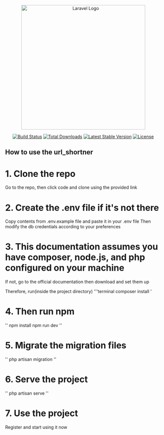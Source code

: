 <p align="center"><a href="https://laravel.com" target="_blank"><img src="https://raw.githubusercontent.com/laravel/art/master/logo-lockup/5%20SVG/2%20CMYK/1%20Full%20Color/laravel-logolockup-cmyk-red.svg" width="400" alt="Laravel Logo"></a></p>

<p align="center">
<a href="https://github.com/laravel/framework/actions"><img src="https://github.com/laravel/framework/workflows/tests/badge.svg" alt="Build Status"></a>
<a href="https://packagist.org/packages/laravel/framework"><img src="https://img.shields.io/packagist/dt/laravel/framework" alt="Total Downloads"></a>
<a href="https://packagist.org/packages/laravel/framework"><img src="https://img.shields.io/packagist/v/laravel/framework" alt="Latest Stable Version"></a>
<a href="https://packagist.org/packages/laravel/framework"><img src="https://img.shields.io/packagist/l/laravel/framework" alt="License"></a>
</p>

## How to use the url_shortner

# 1. Clone the repo
Go to the repo, then click code and clone using the provided link

# 2. Create the .env file if it's not there
Copy contents from .env.example file and paste it in your .env file
Then modify the db credentials according to your preferences

# 3. This documentation assumes you have composer, node.js, and php configured on your machine
If not, go to the official documentation then download and set them up

Therefore, run(inside the project directory) 
'''terminal
composer install
'

# 4. Then run npm

''
npm install
npm run dev
''

# 5. Migrate the migration files
''
php artisan migration
''

# 6. Serve the project

''
php artisan serve
''

# 7. Use the project
Register and start using it now


